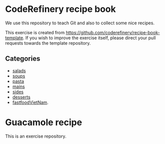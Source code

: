 # CodeRefinery recipe book

We use this repository to teach Git and also to collect
some nice recipes.

This exercise is created from https://github.com/coderefinery/recipe-book-template.
If you wish to improve the exercise itself, please direct your pull requests
towards the template repository.


## Categories

- [salads](salads)
- [soups](soups)
- [pasta](pasta)
- [mains](mains)
- [sides](sides)
- [desserts](desserts)
- [fastfoodVietNam](fastfoodVietnam).

# Guacamole recipe

This is an exercise repository.
